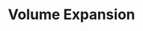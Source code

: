 ---
title: Volume Expansion
menu:
  docs_{{ .version }}:
    identifier: pg-volume-expansion
    name: Volume Expansion
    parent: pg-postgres-guides
    weight: 43
menu_name: docs_{{ .version }}
---